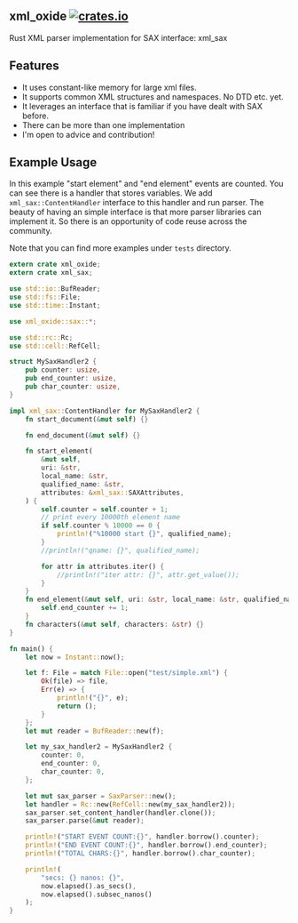 xml_oxide [![crates.io](https://meritbadge.herokuapp.com/actix-web)](https://crates.io/crates/actix-web)
---------
Rust XML parser implementation for SAX interface: xml_sax

Features
--------
* It uses constant-like memory for large xml files.
* It supports common XML structures and namespaces. No DTD etc. yet.
* It leverages an interface that is familiar if you have dealt with SAX before.
* There can be more than one implementation 
* I'm open to advice and contribution!


Example Usage
---------------------
In this example "start element" and "end element" events are counted. You can see there is a handler that stores variables. We add `xml_sax::ContentHandler` interface to this handler and run parser. The beauty of having an simple interface is that more parser libraries can implement it. So there is an opportunity of code reuse across the community.

Note that you can find more examples under `tests` directory.


```rust
extern crate xml_oxide;
extern crate xml_sax;

use std::io::BufReader;
use std::fs::File;
use std::time::Instant;

use xml_oxide::sax::*;

use std::rc::Rc;
use std::cell::RefCell;

struct MySaxHandler2 {
    pub counter: usize,
    pub end_counter: usize,
    pub char_counter: usize,
}

impl xml_sax::ContentHandler for MySaxHandler2 {
    fn start_document(&mut self) {}

    fn end_document(&mut self) {}

    fn start_element(
        &mut self,
        uri: &str,
        local_name: &str,
        qualified_name: &str,
        attributes: &xml_sax::SAXAttributes,
    ) {
        self.counter = self.counter + 1;
        // print every 10000th element name
        if self.counter % 10000 == 0 {
            println!("%10000 start {}", qualified_name);
        }
        //println!("qname: {}", qualified_name);

        for attr in attributes.iter() {
            //println!("iter attr: {}", attr.get_value());
        }
    }
    fn end_element(&mut self, uri: &str, local_name: &str, qualified_name: &str) {
        self.end_counter += 1;
    }
    fn characters(&mut self, characters: &str) {}
}

fn main() {
    let now = Instant::now();

    let f: File = match File::open("test/simple.xml") {
        Ok(file) => file,
        Err(e) => {
            println!("{}", e);
            return ();
        }
    };
    let mut reader = BufReader::new(f);

    let my_sax_handler2 = MySaxHandler2 {
        counter: 0,
        end_counter: 0,
        char_counter: 0,
    };

    let mut sax_parser = SaxParser::new();
    let handler = Rc::new(RefCell::new(my_sax_handler2));
    sax_parser.set_content_handler(handler.clone());
    sax_parser.parse(&mut reader);

    println!("START EVENT COUNT:{}", handler.borrow().counter);
    println!("END EVENT COUNT:{}", handler.borrow().end_counter);
    println!("TOTAL CHARS:{}", handler.borrow().char_counter);

    println!(
        "secs: {} nanos: {}",
        now.elapsed().as_secs(),
        now.elapsed().subsec_nanos()
    );
}

```
